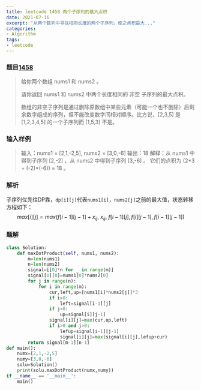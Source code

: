 ```yaml
---
title: leetcode 1458 两个子序列的最大点积
date: 2021-07-16
excerpt: "从两个数列中寻找相同长度的两个子序列，使之点积最大..."
categories: 
- Algorithm
tags: 
- leetcode
---
```


### 题目[1458](https://leetcode-cn.com/problems/max-dot-product-of-two-subsequences/)

> 给你两个数组 nums1 和 nums2 。
>
> 请你返回 nums1 和 nums2 中两个长度相同的 非空 子序列的最大点积。
>
> 数组的非空子序列是通过删除原数组中某些元素（可能一个也不删除）后剩余数字组成的序列，但不能改变数字间相对顺序。比方说，[2,3,5] 是 [1,2,3,4,5] 的一个子序列而 [1,5,3] 不是。

### 输入样例

> 输入：nums1 = [2,1,-2,5], nums2 = [3,0,-6]
> 输出：18
> 解释：从 nums1 中得到子序列 [2,-2] ，从 nums2 中得到子序列 [3,-6] 。
> 它们的点积为 (2\*3 + (-2)\*(-6)) = 18 。

### 解析

子序列优先往DP靠，`dp[i][j]`代表`nums1[i]`，`nums2[j]`之前的最大值，状态转移方程如下：
$$
max[i][j] = max(f[i−1][j−1]+x_{ij},\ x_{ij},\ f[i−1][j],f[i][j−1],f[i−1][j−1])
$$

### 题解

```python
class Solution:
    def maxDotProduct(self, nums1, nums2):
        m=len(nums1)
        n=len(nums2)
        signal=[[0]*n for _ in range(m)]
        signal[0][0]=nums1[0]*nums2[0]	
        for j in range(n):
            for i in range(m):
                cur,left,up=[nums1[i]*nums2[j]]*3
                if i>0:
                	left=signal[i-1][j]
                if j>0:
                	up=signal[i][j-1]
                signal[i][j]=max(cur,up,left)
                if i>0 and j>0:
                	lefup=signal[i-1][j-1]
                	signal[i][j]=max(signal[i][j],lefup+cur)
        return signal[m-1][n-1]
def main():
	numx=[2,1,-2,5]
	numy=[3,0,-6]
	solu=Solution()
	print(solu.maxDotProduct(numx,numy))
if __name__ == '__main__':
	main()
```

